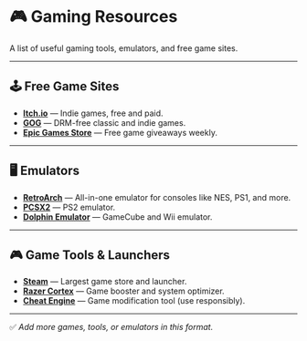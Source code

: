 # 🎮 Gaming Resources

A list of useful gaming tools, emulators, and free game sites.

---

## 🕹️ Free Game Sites

- **[Itch.io](https://itch.io/)** — Indie games, free and paid.
- **[GOG](https://www.gog.com/)** — DRM-free classic and indie games.
- **[Epic Games Store](https://www.epicgames.com/store/en-US/)** — Free game giveaways weekly.

---

## 🖥️ Emulators

- **[RetroArch](https://www.retroarch.com/)** — All-in-one emulator for consoles like NES, PS1, and more.
- **[PCSX2](https://pcsx2.net/)** — PS2 emulator.
- **[Dolphin Emulator](https://dolphin-emu.org/)** — GameCube and Wii emulator.

---

## 🎮 Game Tools & Launchers

- **[Steam](https://store.steampowered.com/)** — Largest game store and launcher.
- **[Razer Cortex](https://www.razer.com/cortex)** — Game booster and system optimizer.
- **[Cheat Engine](https://www.cheatengine.org/)** — Game modification tool (use responsibly).

---

✅ *Add more games, tools, or emulators in this format.*